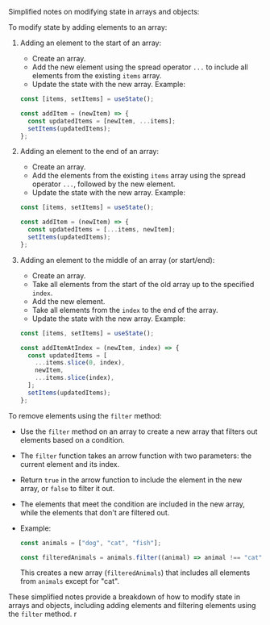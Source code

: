 Simplified notes on modifying state in arrays and objects:

To modify state by adding elements to an array:

1. Adding an element to the start of an array:

   - Create an array.
   - Add the new element using the spread operator `...` to include all elements from the existing `items` array.
   - Update the state with the new array.
     Example:

   ```js
   const [items, setItems] = useState();

   const addItem = (newItem) => {
     const updatedItems = [newItem, ...items];
     setItems(updatedItems);
   };
   ```

2. Adding an element to the end of an array:

   - Create an array.
   - Add the elements from the existing `items` array using the spread operator `...`, followed by the new element.
   - Update the state with the new array.
     Example:

   ```js
   const [items, setItems] = useState();

   const addItem = (newItem) => {
     const updatedItems = [...items, newItem];
     setItems(updatedItems);
   };
   ```

3. Adding an element to the middle of an array (or start/end):

   - Create an array.
   - Take all elements from the start of the old array up to the specified `index`.
   - Add the new element.
   - Take all elements from the `index` to the end of the array.
   - Update the state with the new array.
     Example:

   ```js
   const [items, setItems] = useState();

   const addItemAtIndex = (newItem, index) => {
     const updatedItems = [
       ...items.slice(0, index),
       newItem,
       ...items.slice(index),
     ];
     setItems(updatedItems);
   };
   ```

To remove elements using the `filter` method:

- Use the `filter` method on an array to create a new array that filters out elements based on a condition.
- The `filter` function takes an arrow function with two parameters: the current element and its index.
- Return `true` in the arrow function to include the element in the new array, or `false` to filter it out.
- The elements that meet the condition are included in the new array, while the elements that don't are filtered out.
- Example:

  ```js
  const animals = ["dog", "cat", "fish"];

  const filteredAnimals = animals.filter((animal) => animal !== "cat");
  ```

  This creates a new array (`filteredAnimals`) that includes all elements from `animals` except for "cat".

These simplified notes provide a breakdown of how to modify state in arrays and objects, including adding elements and filtering elements using the `filter` method.
r
